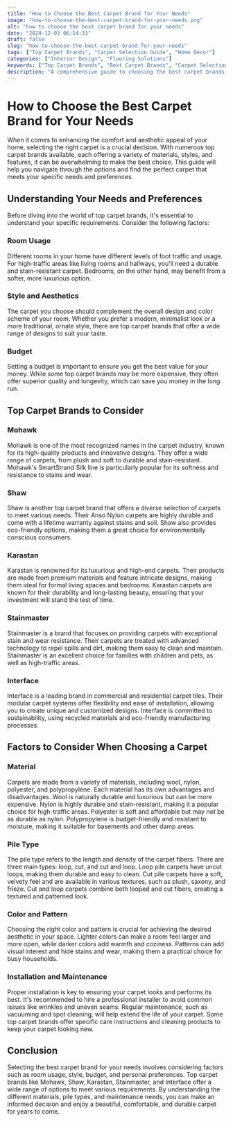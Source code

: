 ```yaml
---
title: "How to Choose the Best Carpet Brand for Your Needs"
image: "how-to-choose-the-best-carpet-brand-for-your-needs.png"
alt: "how to choose the best carpet brand for your needs"
date: "2024-12-03 06:54:33"
draft: false
slug: "how-to-choose-the-best-carpet-brand-for-your-needs"
tags: ["Top Carpet Brands", "Carpet Selection Guide", "Home Decor"]
categories: ["Interior Design", "Flooring Solutions"]
keywords: ["Top Carpet Brands", "Best Carpet Brands", "Carpet Selection", "Home Improvement"]
description: "A comprehensive guide to choosing the best carpet brands for your specific needs and preferences, ensuring durability, comfort, and style."
---
```


# How to Choose the Best Carpet Brand for Your Needs

When it comes to enhancing the comfort and aesthetic appeal of your home, selecting the right carpet is a crucial decision. With numerous top carpet brands available, each offering a variety of materials, styles, and features, it can be overwhelming to make the best choice. This guide will help you navigate through the options and find the perfect carpet that meets your specific needs and preferences.

## Understanding Your Needs and Preferences

Before diving into the world of top carpet brands, it's essential to understand your specific requirements. Consider the following factors:

### Room Usage
Different rooms in your home have different levels of foot traffic and usage. For high-traffic areas like living rooms and hallways, you'll need a durable and stain-resistant carpet. Bedrooms, on the other hand, may benefit from a softer, more luxurious option.

### Style and Aesthetics
The carpet you choose should complement the overall design and color scheme of your room. Whether you prefer a modern, minimalist look or a more traditional, ornate style, there are top carpet brands that offer a wide range of designs to suit your taste.

### Budget
Setting a budget is important to ensure you get the best value for your money. While some top carpet brands may be more expensive, they often offer superior quality and longevity, which can save you money in the long run.

## Top Carpet Brands to Consider

### Mohawk
Mohawk is one of the most recognized names in the carpet industry, known for its high-quality products and innovative designs. They offer a wide range of carpets, from plush and soft to durable and stain-resistant. Mohawk's SmartStrand Silk line is particularly popular for its softness and resistance to stains and wear.

### Shaw
Shaw is another top carpet brand that offers a diverse selection of carpets to meet various needs. Their Anso Nylon carpets are highly durable and come with a lifetime warranty against stains and soil. Shaw also provides eco-friendly options, making them a great choice for environmentally conscious consumers.

### Karastan
Karastan is renowned for its luxurious and high-end carpets. Their products are made from premium materials and feature intricate designs, making them ideal for formal living spaces and bedrooms. Karastan carpets are known for their durability and long-lasting beauty, ensuring that your investment will stand the test of time.

### Stainmaster
Stainmaster is a brand that focuses on providing carpets with exceptional stain and wear resistance. Their carpets are treated with advanced technology to repel spills and dirt, making them easy to clean and maintain. Stainmaster is an excellent choice for families with children and pets, as well as high-traffic areas.

### Interface
Interface is a leading brand in commercial and residential carpet tiles. Their modular carpet systems offer flexibility and ease of installation, allowing you to create unique and customized designs. Interface is committed to sustainability, using recycled materials and eco-friendly manufacturing processes.

## Factors to Consider When Choosing a Carpet

### Material
Carpets are made from a variety of materials, including wool, nylon, polyester, and polypropylene. Each material has its own advantages and disadvantages. Wool is naturally durable and luxurious but can be more expensive. Nylon is highly durable and stain-resistant, making it a popular choice for high-traffic areas. Polyester is soft and affordable but may not be as durable as nylon. Polypropylene is budget-friendly and resistant to moisture, making it suitable for basements and other damp areas.

### Pile Type
The pile type refers to the length and density of the carpet fibers. There are three main types: loop, cut, and cut and loop. Loop pile carpets have uncut loops, making them durable and easy to clean. Cut pile carpets have a soft, velvety feel and are available in various textures, such as plush, saxony, and frieze. Cut and loop carpets combine both looped and cut fibers, creating a textured and patterned look.

### Color and Pattern
Choosing the right color and pattern is crucial for achieving the desired aesthetic in your space. Lighter colors can make a room feel larger and more open, while darker colors add warmth and coziness. Patterns can add visual interest and hide stains and wear, making them a practical choice for busy households.

### Installation and Maintenance
Proper installation is key to ensuring your carpet looks and performs its best. It's recommended to hire a professional installer to avoid common issues like wrinkles and uneven seams. Regular maintenance, such as vacuuming and spot cleaning, will help extend the life of your carpet. Some top carpet brands offer specific care instructions and cleaning products to keep your carpet looking new.

## Conclusion

Selecting the best carpet brand for your needs involves considering factors such as room usage, style, budget, and personal preferences. Top carpet brands like Mohawk, Shaw, Karastan, Stainmaster, and Interface offer a wide range of options to meet various requirements. By understanding the different materials, pile types, and maintenance needs, you can make an informed decision and enjoy a beautiful, comfortable, and durable carpet for years to come.